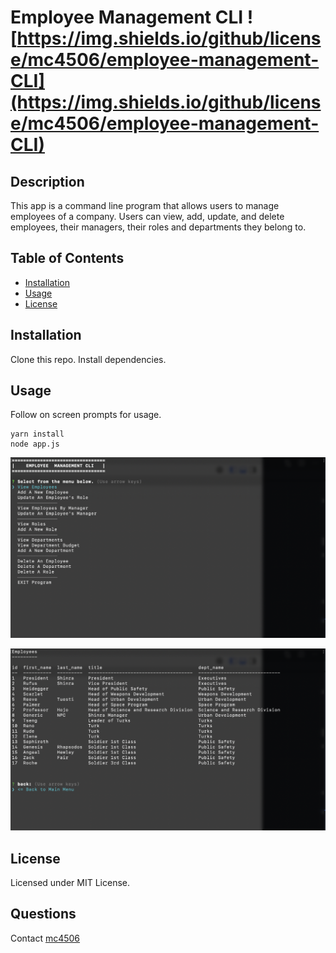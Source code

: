 # Employee Management CLI ![https://img.shields.io/github/license/mc4506/employee-management-CLI](https://img.shields.io/github/license/mc4506/employee-management-CLI)

## Description

This app is a command line program that allows users to manage employees of a company. Users can view, add, update, and delete employees, their managers, their roles and departments they belong to.

## Table of Contents

* [Installation](#installation)
* [Usage](#usage)
* [License](#license)

## Installation

Clone this repo. Install dependencies.

## Usage

Follow on screen prompts for usage.

```
yarn install
node app.js

```
![Employee Management CLI](./assets/img/mainmenu.png)

![Employee Management CLI](./assets/img/screenshot.png)

## License

Licensed under MIT License.

## Questions

Contact [mc4506](mailto:mike4506@gmail.com)